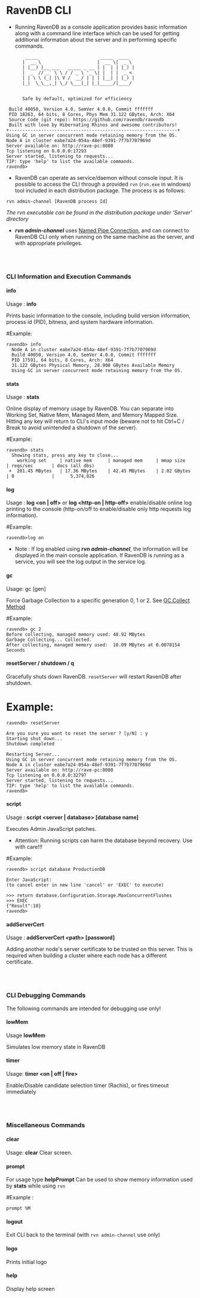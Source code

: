 # RavenDB CLI
- Running RavenDB as a console application provides basic information along with a command line interface which can be used for getting additional information about the server and in performing specific commands.

```
       _____                       _____  ____ 
      |  __ \                     |  __ \|  _ \ 
      | |__) |__ ___   _____ _ __ | |  | | |_) |
      |  _  // _` \ \ / / _ \ '_ \| |  | |  _ < 
      | | \ \ (_| |\ V /  __/ | | | |__| | |_) |
      |_|  \_\__,_| \_/ \___|_| |_|_____/|____/ 


      Safe by default, optimized for efficiency

 Build 40050, Version 4.0, SemVer 4.0.0, Commit fffffff
 PID 18263, 64 bits, 8 Cores, Phys Mem 31.122 GBytes, Arch: X64
 Source Code (git repo): https://github.com/ravendb/ravendb
 Built with love by Hibernating Rhinos and awesome contributors!
+---------------------------------------------------------------+
Using GC in server concurrent mode retaining memory from the OS.
Node A in cluster eabe7a24-054a-48ef-9391-7f7b7707969d
Server available on: http://rave-pc:8080
Tcp listening on 0.0.0.0:17293
Server started, listening to requests...
TIP: type 'help' to list the available commands.
ravendb> 

```

- RavenDB can operate as service/daemon without console input. It is possible to access the CLI through a provided `rvn` (`rvn.exe` in windows) tool included in each distribution package. The process is as follows:
```
rvn admin-channel [RavenDB process Id]
```
*The rvn executable can be found in the distribution package under 'Server' directory*

- ***rvn admin-channel*** uses [Named Pipe Connection](https://en.wikipedia.org/wiki/Named_pipe), and can connect to RavenDB CLI only when running on the same machine as the server, and with appropriate privileges.

<br><br>

### CLI Information and Execution Commands

#### info

Usage : **info**

Prints basic information to the console, including build version information, process id (PID), bitness, and system hardware information.

#Example:

```
ravendb> info
  Node A in cluster eabe7a24-054a-48ef-9391-7f7b7707969d
  Build 40050, Version 4.0, SemVer 4.0.0, Commit fffffff
  PID 17591, 64 bits, 8 Cores, Arch: X64
  31.122 GBytes Physical Memory, 28.908 GBytes Available Memory
  Using GC in server concurrent mode retaining memory from the OS.
```

#### stats

Usage : **stats**

Online display of memory usage by RavenDB. You can separate into Working Set, Native Mem, Managed Mem, and Memory Mapped Size. Hitting any key will return to CLI's input mode (beware not to hit Ctrl+C / Break to avoid unintended a shutdown of the server).

#Example:

```
ravendb> stats
  Showing stats, press any key to close...
    working set     | native mem      | managed mem     | mmap size         | reqs/sec       | docs (all dbs)
 +  201.45 MBytes   | 17.36 MBytes    | 42.45 MBytes    | 2.02 GBytes       | 0              |      5,374,826
```

#### log

Usage : **log <on | off\>**  or **log <http-on | http-off\>**
enable/disable online log printing to the console (http-on/off to enable/disable only http requests log information).

#Example:

`ravendb>log on`

* Note : If log enabled using ***rvn admin-channel***, the information will be displayed in the main console application. If RavenDB is running as a service, you will see the log output in the service log.

#### gc

Usage: gc [gen]

Force Garbage Collection to a specific generation 0, 1 or 2.  See [GC.Collect Method](https://msdn.microsoft.com/en-us/library/y46kxc5e(v=vs.110).aspx)

#Example:

```
ravendb> gc 2
Before collecting, managed memory used: 48.92 MBytes
Garbage Collecting... Collected.
After collecting, managed memory used:  10.09 MBytes at 0.0078154 Seconds
```

#### resetServer / shutdown / q

Gracefully shuts down RavenDB. `resetServer` will restart RavenDB after shutdown. 

# Example:

```
ravendb> resetServer

Are you sure you want to reset the server ? [y/N] : y
Starting shut down...
Shutdown completed

Restarting Server...
Using GC in server concurrent mode retaining memory from the OS.
Node A in cluster eabe7a24-054a-48ef-9391-7f7b7707969d
Server available on: http://rave-pc:8080
Tcp listening on 0.0.0.0:32797
Server started, listening to requests...
TIP: type 'help' to list the available commands.
ravendb> 
```

#### script

Usage : **script <server | database\> [database name]**

Executes Admin JavaScript patches. 

* Attention: Running scripts can harm the database beyond recovery. Use with care!!!

#Example:
```
ravendb> script database ProductionDB

Enter JavaScript:
(to cancel enter in new line 'cancel' or 'EXEC' to execute)

>>> return database.Configuration.Storage.MaxConcurrentFlushes
>>> EXEC
{"Result":10}
ravendb> 
```

#### addServerCert

Usage : **addServerCert <path\> [password]**

Adding another node's server certificate to be trusted on this server. This is required when building a cluster where each node has a different certificate.

<br><br>

### CLI Debugging Commands

The following commands are intended for debugging use only!

#### lowMem

Usage **lowMem**

Simulates low memory state in RavenDB

#### timer

Usage: **timer <on | off | fire\>**

Enable/Disable candidate selection timer (Rachis), or fires timeout immediately

<br><br>

### Miscellaneous Commands

#### clear
Usage: **clear**
Clear screen.

#### prompt
For usage type **helpPrompt**
Can be used to show memory information used by **stats** while using `rvn`

#Example :
```
prompt %M
```

#### logout
Exit CLI back to the terminal (with `rvn admin-channel` use only)

#### logo
Prints initial logo

#### help
Display help screen
